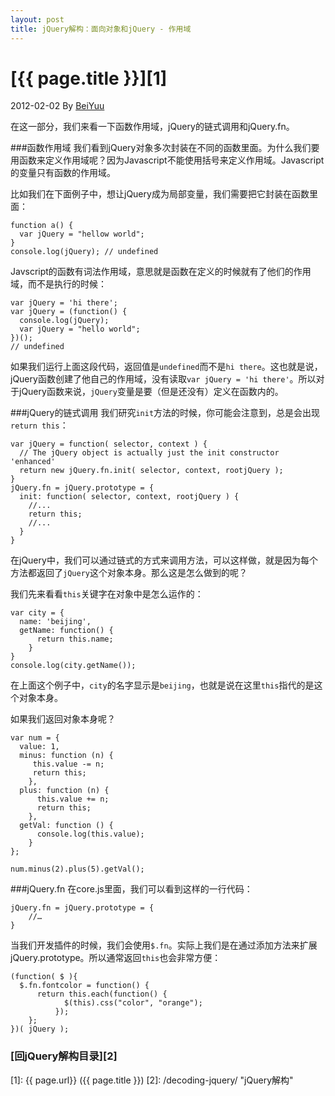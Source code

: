 ```yaml
---
layout: post
title: jQuery解构：面向对象和jQuery - 作用域
---
```

# [{{ page.title }}][1]
2012-02-02 By [BeiYuu][]

在这一部分，我们来看一下函数作用域，jQuery的链式调用和jQuery.fn。

###函数作用域
我们看到jQuery对象多次封装在不同的函数里面。为什么我们要用函数来定义作用域呢？因为Javascript不能使用括号来定义作用域。Javascript的变量只有函数的作用域。

比如我们在下面例子中，想让jQuery成为局部变量，我们需要把它封装在函数里面：

    function a() {
      var jQuery = "hellow world";
    }
    console.log(jQuery); // undefined

Javscript的函数有词法作用域，意思就是函数在定义的时候就有了他们的作用域，而不是执行的时候：

    var jQuery = 'hi there';
    var jQuery = (function() {
      console.log(jQuery);
      var jQuery = "hello world";
    })();
    // undefined

如果我们运行上面这段代码，返回值是`undefined`而不是`hi there`。这也就是说，jQuery函数创建了他自己的作用域，没有读取`var jQuery = 'hi there'`。所以对于jQuery函数来说，`jQuery`变量是要（但是还没有）定义在函数内的。

###jQuery的链式调用
我们研究`init`方法的时候，你可能会注意到，总是会出现`return this`：

    var jQuery = function( selector, context ) {
      // The jQuery object is actually just the init constructor 'enhanced'
      return new jQuery.fn.init( selector, context, rootjQuery );
    }
    jQuery.fn = jQuery.prototype = {
      init: function( selector, context, rootjQuery ) {
        //...
        return this;
        //...
      }
    }

在jQuery中，我们可以通过链式的方式来调用方法，可以这样做，就是因为每个方法都返回了`jQuery`这个对象本身。那么这是怎么做到的呢？

我们先来看看`this`关键字在对象中是怎么运作的：

    var city = {
      name: 'beijing',
      getName: function() {
          return this.name;
        }
    }
    console.log(city.getName());

在上面这个例子中，`city`的名字显示是`beijing`，也就是说在这里`this`指代的是这个对象本身。

如果我们返回对象本身呢？

    var num = {
      value: 1,
      minus: function (n) {
         this.value -= n;
         return this;
        },
      plus: function (n) {
          this.value += n;
          return this;
        },
      getVal: function () {
          console.log(this.value);
        }
    };
     
    num.minus(2).plus(5).getVal();

###jQuery.fn
在core.js里面，我们可以看到这样的一行代码：

    jQuery.fn = jQuery.prototype = {
        //…
    }

当我们开发插件的时候，我们会使用`$.fn`。实际上我们是在通过添加方法来扩展jQuery.prototype。所以通常返回`this`也会非常方便：

    (function( $ ){
      $.fn.fontcolor = function() {
          return this.each(function() {
                $(this).css("color", "orange"); 
              });
        };
    })( jQuery );

### [回jQuery解构目录][2]
[BeiYuu]:    http://beiyuu.com  "BeiYuu"
[jQuery]:   http://jquery.com/ "jQuery"
[1]:    {{ page.url}}  ({{ page.title }})
[2]:    /decoding-jquery/ "jQuery解构"

